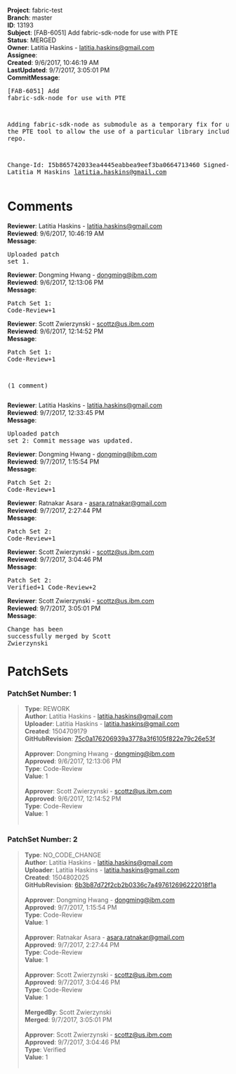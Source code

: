 <strong>Project</strong>: fabric-test<br><strong>Branch</strong>: master<br><strong>ID</strong>: 13193<br><strong>Subject</strong>: [FAB-6051] Add fabric-sdk-node for use with PTE<br><strong>Status</strong>: MERGED<br><strong>Owner</strong>: Latitia Haskins - latitia.haskins@gmail.com<br><strong>Assignee</strong>:<br><strong>Created</strong>: 9/6/2017, 10:46:19 AM<br><strong>LastUpdated</strong>: 9/7/2017, 3:05:01 PM<br><strong>CommitMessage</strong>:<br><pre>[FAB-6051] Add fabric-sdk-node for use with PTE

Adding fabric-sdk-node as submodule as a temporary
fix for use with the PTE tool to allow the use of a
particular library included in the repo.

Change-Id: I5b865742033ea4445eabbea9eef3ba0664713460
Signed-off-by: Latitia M Haskins <latitia.haskins@gmail.com>
</pre><h1>Comments</h1><strong>Reviewer</strong>: Latitia Haskins - latitia.haskins@gmail.com<br><strong>Reviewed</strong>: 9/6/2017, 10:46:19 AM<br><strong>Message</strong>: <pre>Uploaded patch set 1.</pre><strong>Reviewer</strong>: Dongming Hwang - dongming@ibm.com<br><strong>Reviewed</strong>: 9/6/2017, 12:13:06 PM<br><strong>Message</strong>: <pre>Patch Set 1: Code-Review+1</pre><strong>Reviewer</strong>: Scott Zwierzynski - scottz@us.ibm.com<br><strong>Reviewed</strong>: 9/6/2017, 12:14:52 PM<br><strong>Message</strong>: <pre>Patch Set 1: Code-Review+1

(1 comment)</pre><strong>Reviewer</strong>: Latitia Haskins - latitia.haskins@gmail.com<br><strong>Reviewed</strong>: 9/7/2017, 12:33:45 PM<br><strong>Message</strong>: <pre>Uploaded patch set 2: Commit message was updated.</pre><strong>Reviewer</strong>: Dongming Hwang - dongming@ibm.com<br><strong>Reviewed</strong>: 9/7/2017, 1:15:54 PM<br><strong>Message</strong>: <pre>Patch Set 2: Code-Review+1</pre><strong>Reviewer</strong>: Ratnakar Asara - asara.ratnakar@gmail.com<br><strong>Reviewed</strong>: 9/7/2017, 2:27:44 PM<br><strong>Message</strong>: <pre>Patch Set 2: Code-Review+1</pre><strong>Reviewer</strong>: Scott Zwierzynski - scottz@us.ibm.com<br><strong>Reviewed</strong>: 9/7/2017, 3:04:46 PM<br><strong>Message</strong>: <pre>Patch Set 2: Verified+1 Code-Review+2</pre><strong>Reviewer</strong>: Scott Zwierzynski - scottz@us.ibm.com<br><strong>Reviewed</strong>: 9/7/2017, 3:05:01 PM<br><strong>Message</strong>: <pre>Change has been successfully merged by Scott Zwierzynski</pre><h1>PatchSets</h1><h3>PatchSet Number: 1</h3><blockquote><strong>Type</strong>: REWORK<br><strong>Author</strong>: Latitia Haskins - latitia.haskins@gmail.com<br><strong>Uploader</strong>: Latitia Haskins - latitia.haskins@gmail.com<br><strong>Created</strong>: 1504709179<br><strong>GitHubRevision</strong>: [75c0a176206939a3778a3f6105f822e79c26e53f](https://github.com/hyperledger/fabric-test/commit/75c0a176206939a3778a3f6105f822e79c26e53f)<br><br><strong>Approver</strong>: Dongming Hwang - dongming@ibm.com<br><strong>Approved</strong>: 9/6/2017, 12:13:06 PM<br><strong>Type</strong>: Code-Review<br><strong>Value</strong>: 1<br><br><strong>Approver</strong>: Scott Zwierzynski - scottz@us.ibm.com<br><strong>Approved</strong>: 9/6/2017, 12:14:52 PM<br><strong>Type</strong>: Code-Review<br><strong>Value</strong>: 1<br><br></blockquote><h3>PatchSet Number: 2</h3><blockquote><strong>Type</strong>: NO_CODE_CHANGE<br><strong>Author</strong>: Latitia Haskins - latitia.haskins@gmail.com<br><strong>Uploader</strong>: Latitia Haskins - latitia.haskins@gmail.com<br><strong>Created</strong>: 1504802025<br><strong>GitHubRevision</strong>: [6b3b87d72f2cb2b0336c7a497612696222018f1a](https://github.com/hyperledger/fabric-test/commit/6b3b87d72f2cb2b0336c7a497612696222018f1a)<br><br><strong>Approver</strong>: Dongming Hwang - dongming@ibm.com<br><strong>Approved</strong>: 9/7/2017, 1:15:54 PM<br><strong>Type</strong>: Code-Review<br><strong>Value</strong>: 1<br><br><strong>Approver</strong>: Ratnakar Asara - asara.ratnakar@gmail.com<br><strong>Approved</strong>: 9/7/2017, 2:27:44 PM<br><strong>Type</strong>: Code-Review<br><strong>Value</strong>: 1<br><br><strong>Approver</strong>: Scott Zwierzynski - scottz@us.ibm.com<br><strong>Approved</strong>: 9/7/2017, 3:04:46 PM<br><strong>Type</strong>: Code-Review<br><strong>Value</strong>: 1<br><br><strong>MergedBy</strong>: Scott Zwierzynski<br><strong>Merged</strong>: 9/7/2017, 3:05:01 PM<br><br><strong>Approver</strong>: Scott Zwierzynski - scottz@us.ibm.com<br><strong>Approved</strong>: 9/7/2017, 3:04:46 PM<br><strong>Type</strong>: Verified<br><strong>Value</strong>: 1<br><br></blockquote>